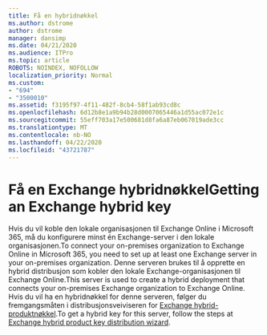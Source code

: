 ```yaml
---
title: Få en hybridnøkkel
ms.author: dstrome
author: dstrome
manager: dansimp
ms.date: 04/21/2020
ms.audience: ITPro
ms.topic: article
ROBOTS: NOINDEX, NOFOLLOW
localization_priority: Normal
ms.custom:
- "694"
- "3500010"
ms.assetid: f3195f97-4f11-482f-8cb4-58f1ab93cd8c
ms.openlocfilehash: 6d12b8e1a9b94b28d0007065446a1d55ac072e1c
ms.sourcegitcommit: 55eff703a17e500681d8fa6a87eb067019ade3cc
ms.translationtype: MT
ms.contentlocale: nb-NO
ms.lasthandoff: 04/22/2020
ms.locfileid: "43721787"
---
```

# <a name="getting-an-exchange-hybrid-key"></a><span data-ttu-id="fefbf-102">Få en Exchange hybridnøkkel</span><span class="sxs-lookup"><span data-stu-id="fefbf-102">Getting an Exchange hybrid key</span></span>

<span data-ttu-id="fefbf-103">Hvis du vil koble den lokale organisasjonen til Exchange Online i Microsoft 365, må du konfigurere minst én Exchange-server i den lokale organisasjonen.</span><span class="sxs-lookup"><span data-stu-id="fefbf-103">To connect your on-premises organization to Exchange Online in Microsoft 365, you need to set up at least one Exchange server in your on-premises organization.</span></span> <span data-ttu-id="fefbf-104">Denne serveren brukes til å opprette en hybrid distribusjon som kobler den lokale Exchange-organisasjonen til Exchange Online.</span><span class="sxs-lookup"><span data-stu-id="fefbf-104">This server is used to create a hybrid deployment that connects your on-premises Exchange organization to Exchange Online.</span></span> <span data-ttu-id="fefbf-105">Hvis du vil ha en hybridnøkkel for denne serveren, følger du fremgangsmåten i distribusjonsveiviseren for [Exchange hybrid-produktnøkkel](https://aka.ms/hybridkey).</span><span class="sxs-lookup"><span data-stu-id="fefbf-105">To get a hybrid key for this server, follow the steps at [Exchange hybrid product key distribution wizard](https://aka.ms/hybridkey).</span></span>
  